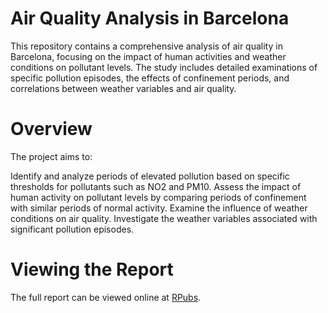 # Air Quality Analysis in Barcelona
This repository contains a comprehensive analysis of air quality in Barcelona, focusing on the impact of human activities and weather conditions on pollutant levels. The study includes detailed examinations of specific pollution episodes, the effects of confinement periods, and correlations between weather variables and air quality.

# Overview
The project aims to:

Identify and analyze periods of elevated pollution based on specific thresholds for pollutants such as NO2 and PM10.
Assess the impact of human activity on pollutant levels by comparing periods of confinement with similar periods of normal activity.
Examine the influence of weather conditions on air quality.
Investigate the weather variables associated with significant pollution episodes.

# Viewing the Report
The full report can be viewed online at [RPubs](https://rpubs.com/ljerocha/1202147).

